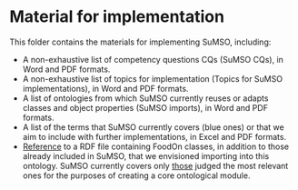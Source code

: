 # Material for implementation

This folder contains the materials for implementing SuMSO, including:

- A non-exhaustive list of competency questions CQs (SuMSO CQs), in Word and PDF formats.
- A non-exhaustive list of topics for implementation (Topics for SuMSO implementations), in Word and PDF formats.
- A list of ontologies from which SuMSO currently reuses or adapts classes and object properties (SuMSO imports), in Word and PDF formats.
- A list of the terms that SuMSO currently covers (blue ones) or that we aim to include with further implementations, in Excel and PDF formats.
- [Reference](https://github.com/gioUbbiali/Sustainable-Meat-Systems-Ontology/blob/main/SuMSO/src/ontology/imports/foodon-imports-tot.rdf) to a RDF file containing FoodOn classes, in addition to those already included in SuMSO, that we envisioned importing into this ontology. SuMSO currently covers only [those](https://github.com/gioUbbiali/Sustainable-Meat-Systems-Ontology/blob/main/SuMSO/src/ontology/imports/foodon-initial-imports.owl) judged the most relevant ones for the purposes of creating a core ontological module. 
